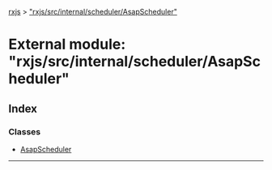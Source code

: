 [rxjs](../README.md) > ["rxjs/src/internal/scheduler/AsapScheduler"](../modules/_rxjs_src_internal_scheduler_asapscheduler_.md)

# External module: "rxjs/src/internal/scheduler/AsapScheduler"

## Index

### Classes

* [AsapScheduler](../classes/_rxjs_src_internal_scheduler_asapscheduler_.asapscheduler.md)

---

